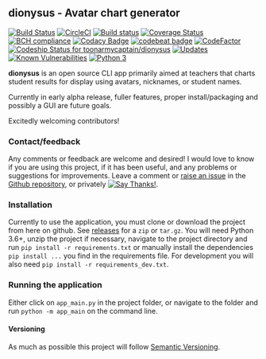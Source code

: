 ## dionysus - Avatar chart generator
[![Build Status](https://travis-ci.org/toonarmycaptain/dionysus.svg?branch=master)](https://travis-ci.org/toonarmycaptain/dionysus) 
[![CircleCI](https://circleci.com/gh/toonarmycaptain/dionysus/tree/master.svg?style=svg)](https://circleci.com/gh/toonarmycaptain/dionysus/tree/master) 
[![Build status](https://ci.appveyor.com/api/projects/status/yb33uwd13tkv7l79?svg=true)](https://ci.appveyor.com/project/toonarmycaptain/dionysus) 
[![Coverage Status](https://coveralls.io/repos/github/toonarmycaptain/dionysus/badge.svg)](https://coveralls.io/github/toonarmycaptain/dionysus) 
[![BCH compliance](https://bettercodehub.com/edge/badge/toonarmycaptain/dionysus?branch=master)](https://bettercodehub.com/) 
[![Codacy Badge](https://api.codacy.com/project/badge/Grade/d24e9508258849c2b40760fce3448c6b)](https://www.codacy.com/app/toonarmycaptain/dionysus?utm_source=github.com&amp;utm_medium=referral&amp;utm_content=toonarmycaptain/dionysus&amp;utm_campaign=Badge_Grade) 
[![codebeat badge](https://codebeat.co/badges/c7b02602-ed39-46ff-9513-d06217fdfab4)](https://codebeat.co/projects/github-com-toonarmycaptain-dionysus-master) 
[![CodeFactor](https://www.codefactor.io/repository/github/toonarmycaptain/dionysus/badge/master)](https://www.codefactor.io/repository/github/toonarmycaptain/dionysus/overview/master) 
[![Codeship Status for toonarmycaptain/dionysus](https://app.codeship.com/projects/43b55830-ee0a-0136-e887-0e72079f591a/status?branch=master)](https://app.codeship.com/projects/320107)
[![Updates](https://pyup.io/repos/github/toonarmycaptain/dionysus/shield.svg)](https://pyup.io/repos/github/toonarmycaptain/dionysus/) 
[![Known Vulnerabilities](https://snyk.io/test/github/toonarmycaptain/dionysus/badge.svg?targetFile=requirements.txt)](https://snyk.io/test/github/toonarmycaptain/dionysus?targetFile=requirements.txt) 
[![Python 3](https://pyup.io/repos/github/toonarmycaptain/dionysus/python-3-shield.svg)](https://pyup.io/repos/github/toonarmycaptain/dionysus/) 

**dionysus** is an open source CLI app primarily aimed at teachers that charts student results for display using avatars, nicknames, or student names. 

Currently in early alpha release, fuller features, proper install/packaging and possibly a GUI are future goals.

Excitedly welcoming contributors! 

### Contact/feedback
Any comments or feedback are welcome and desired! I would love to know if you are using this project, if it has been useful, and any problems or suggestions for improvements.
Leave a comment or [raise an issue](https://github.com/toonarmycaptain/dionysus/issues/new) in the [Github repository](https://github.com/toonarmycaptain/dionysus), or privately [![Say Thanks!](https://img.shields.io/badge/Say%20Thanks-!-1EAEDB.svg)](https://saythanks.io/to/toonarmycaptain).

### Installation

Currently to use the application, you must clone or download the project from here on github. See [releases](https://github.com/toonarmycaptain/dionysus/releases) for a `zip` or `tar.gz`.
You will need Python 3.6+, unzip the project if necessary, navigate to the project directory and run `pip install -r requirements.txt` or manually install the dependencies `pip install ...` you find in the requirements file.
For development you will also need `pip install -r requirements_dev.txt`.

### Running the application

Either click on `app_main.py` in the project folder, or navigate to the folder and run `python -m app_main` on the command line.

#### Versioning
As much as possible this project will follow [Semantic Versioning](https://semver.org/).
   
